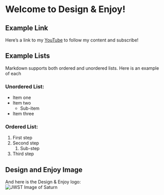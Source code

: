 # Welcome to Design & Enjoy!

## Example Link
Here’s a link to my [YouTube](https://www.youtube.com/@DesignandEnjoy) to follow my content and subscribe!

## Example Lists
Markdown supports both ordered and unordered lists. Here is an example of each

### Unordered List:
- Item one
- Item two
  - Sub-item
- Item three

### Ordered List:
1. First step
2. Second step
   1. Sub-step
3. Third step

## Design and Enjoy Image
And here is the Design & Enjoy logo:  
![JWST Image of Saturn](https://yt3.googleusercontent.com/_nlVLmlIjLIDKrEAOMgnxc8tQyqsc9f1LQhY2vV6dQGagXdHfG5tCejUfVooZboqotsPrpJm=s160-c-k-c0x00ffffff-no-rj)
